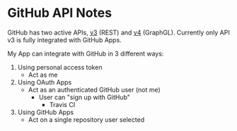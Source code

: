 # GitHub API Notes

GitHub has two active APIs, [v3](https://developer.github.com/v3/) (REST) and [v4](https://developer.github.com/) (GraphGL). Currently only API v3 is fully integrated with GitHub Apps.

My App can integrate with GitHub in 3 different ways:

1. Using personal access token
    + Act as me
1. Using OAuth Apps
    + Act as an authenticated GitHub user (not me)
        + User can "sign up with GitHub"
            + Travis CI
1. Using GitHub Apps
    + Act on a single repository user selected
